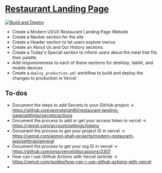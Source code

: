 # [Restaurant Landing Page](https://www.figma.com/design/iPNAbsmWLlGSnyieAY3xKC/Modern-UI%2FUX%3A-Gericht-Fine-Dining)

[![Build and Deploy](https://github.com/anmolshah80/restaurant-landing-page/actions/workflows/deploy_production.yml/badge.svg)](https://github.com/anmolshah80/restaurant-landing-page/actions/workflows/deploy_production.yml)

- Create a Modern UI/UX Restaurant Landing Page Website
- Create a Navbar section for the site
- Create a Header section to let users explore menus
- Create an About Us and Our History sections
- Create a Today's Special section to inform users about the meal that fits their palatte
- Add responsiveness to each of these sections for desktop, tablet, and mobile devices
- Create a `deploy_production.yml` workflow to build and deploy the changes to production in Vercel

## To-dos

- Document the steps to add Secrets to your GitHub project -> https://github.com/anmolshah80/restaurant-landing-page/settings/secrets/actions
- Document the process to add or get your access token in vercel -> https://vercel.com/account/settings/tokens
- Document the process to get your project ID in vercel -> https://vercel.com/anmol-shah-projects/modern-restaurant-app/settings/general
- Document the process to get your org ID in vercel -> https://github.com/orgs/vercel/discussions/3307
- How can I use GitHub Actions with Vercel (article) -> https://vercel.com/guides/how-can-i-use-github-actions-with-vercel
-
